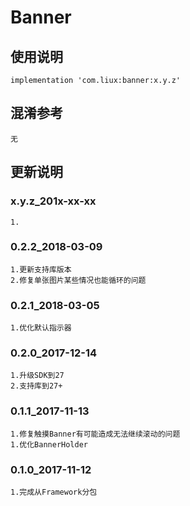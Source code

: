 Banner
===

使用说明
---
```
implementation 'com.liux:banner:x.y.z'
```

混淆参考
---
```
无
```

更新说明
---
### x.y.z_201x-xx-xx
    1.
    
### 0.2.2_2018-03-09
    1.更新支持库版本
    2.修复单张图片某些情况也能循环的问题

### 0.2.1_2018-03-05
    1.优化默认指示器

### 0.2.0_2017-12-14
    1.升级SDK到27
    2.支持库到27+

### 0.1.1_2017-11-13
    1.修复触摸Banner有可能造成无法继续滚动的问题
    1.优化BannerHolder

### 0.1.0_2017-11-12
    1.完成从Framework分包